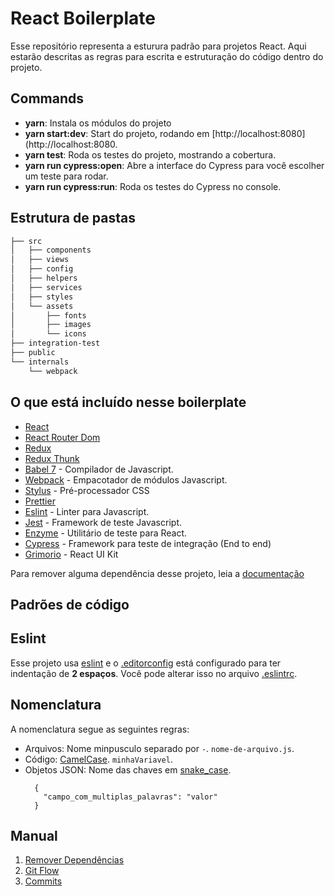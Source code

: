 # React Boilerplate

Esse repositório representa a esturura padrão para projetos React. Aqui estarão descritas as regras para escrita e estruturação do código dentro do projeto.

## Commands

* **yarn**: Instala os módulos do projeto
* **yarn start:dev**: Start do projeto, rodando em [http://localhost:8080](http://localhost:8080.
* **yarn test**: Roda os testes do projeto, mostrando a cobertura.
* **yarn run cypress:open**: Abre a interface do Cypress para você escolher um teste para rodar.
* **yarn run cypress:run**: Roda os testes do Cypress no console.

## Estrutura de pastas

```sh
├── src
│   ├── components
│   ├── views
│   ├── config
│   ├── helpers
│   ├── services
│   ├── styles
│   └── assets
│       ├── fonts
│       ├── images
│       └── icons
├── integration-test
├── public
└── internals
    └── webpack
```

## O que está incluído nesse boilerplate

- [React](https://facebook.github.io/react/)
- [React Router Dom](https://github.com/ReactTraining/react-router)
- [Redux](http://redux.js.org/docs/introduction/)
- [Redux Thunk](http://redux.js.org/docs/introduction/)
- [Babel 7](https://babeljs.io/) - Compilador de Javascript.
- [Webpack](https://webpack.github.io/) - Empacotador de módulos Javascript.
- [Stylus](http://stylus-lang.com/) - Pré-processador CSS
- [Prettier](https://prettier.io/)
- [Eslint](http://eslint.org/) - Linter para Javascript.
- [Jest](https://jestjs.io/) - Framework de teste Javascript.
- [Enzyme](http://airbnb.io/enzyme/) - Utilitário de teste para React.
- [Cypress](https://www.cypress.io/) - Framework para teste de integração (End to end)
- [Grimorio](https://github.com/b2wads/grimorio-ui) - React UI Kit

Para remover alguma dependência desse projeto, leia a [documentação](./docs/01-remove-dependencies.md)

## Padrões de código

## Eslint

Esse projeto usa [eslint](http://eslint.org/) e o [.editorconfig](http://editorconfig.org/) está configurado para ter indentação de **2 espaços**. Você pode alterar isso no arquivo [.eslintrc](https://github.com/lyef/lyef-redux-boilerplate/blob/master/.eslintrc#L16).


## Nomenclatura

A nomenclatura segue as seguintes regras:

 - Arquivos: Nome minpusculo separado por `-`. `nome-de-arquivo.js`.
 - Código: [CamelCase](https://pt.wikipedia.org/wiki/CamelCase). `minhaVariavel`.
 - Objetos JSON: Nome das chaves em [snake_case](https://en.wikipedia.org/wiki/Snake_case).
    ```
      {
        "campo_com_multiplas_palavras": "valor"
      }
    ```

## Manual

1. [Remover Dependências](./docs/01-remove-dependencies.md)
2. [Git Flow](./docs/03-git-flow.md)
3. [Commits](./docs/03-commits.md)